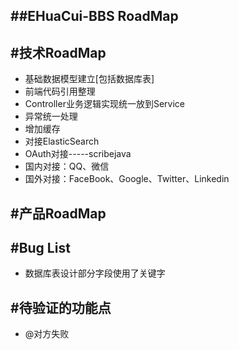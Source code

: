 ##EHuaCui-BBS RoadMap
-------------

#技术RoadMap
-------------

 - 基础数据模型建立[包括数据库表]
 - 前端代码引用整理
 - Controller业务逻辑实现统一放到Service
 - 异常统一处理
 - 增加缓存
 - 对接ElasticSearch
 - OAuth对接-----scribejava
  - 国内对接：QQ、微信
  - 国外对接：FaceBook、Google、Twitter、Linkedin

#产品RoadMap
-------------

#Bug List
-------------

  - 数据库表设计部分字段使用了关键字

#待验证的功能点
-------------

  - @对方失败